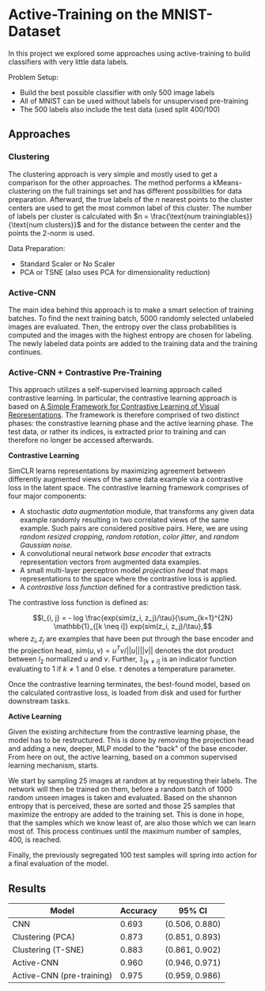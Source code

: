 # Active-Training on the MNIST-Dataset

In this project we explored some approaches using active-training to build classifiers with very little data labels.

Problem Setup:
- Build the best possible classifier with only 500 image labels
- All of MNIST can be used without labels for unsupervised pre-training
- The 500 labels also include the test data (used split 400/100)

## Approaches

### Clustering

The clustering approach is very simple and mostly used to get a comparison for the other approaches.
The method performs a kMeans-clustering on the full trainings set and has different possibilities for data preparation. 
Afterward, the true labels of the $n$ nearest points to the cluster centers are used to get the most common label of this cluster. The number of labels per cluster is calculated with $n = \frac{\text{num traininglables}}{\text{num clusters}}$ and for the distance between the center and the points the 2-norm is used. 

Data Preparation:
 - Standard Scaler or No Scaler 
 - PCA or TSNE (also uses PCA for dimensionality reduction)

### Active-CNN

The main idea behind this approach is to make a smart selection of training batches.
To find the next training batch, 5000 randomly selected unlabeled images are evaluated.
Then, the entropy over the class probabilities is computed and the images with the highest entropy are chosen for labeling.
The newly labeled data points are added to the training data and the training continues.

### Active-CNN + Contrastive Pre-Training

This approach utilizes a self-supervised learning approach called contrastive learning. In particular, the contrastive learning approach is based on [A Simple Framework for Contrastive Learning of Visual Representations](https://arxiv.org/abs/2002.05709). The framework is therefore comprised of two distinct phases: the constrastive learning phase and the active learning phase. The test data, or rather its indices, is extracted prior to training and can therefore no longer be accessed afterwards.

**Contrastive Learning**

SimCLR learns representations by maximizing agreement between differently augmented views of the same data example via a contrastive loss in the latent space. The contrastive learning framework comprises of four major components:
- A stochastic *data augmentation* module, that transforms any given data example randomly resulting in two correlated views of the same example. Such pairs are considered positive pairs. Here, we are using *random resized cropping*, *random rotation*, *color jitter*, and *random Gaussian noise*.
- A convolutional neural network *base encoder* that extracts representation vectors from augmented data examples.
- A small multi-layer perceptron model *projection head* that maps representations to the space where the contrastive loss is applied.
- A *contrastive loss function* defined for a contrastive prediction task. 

The contrastive loss function is defined as:

$$l_{i, j} = - log \frac{exp(sim(z_i, z_j)/\tau}{\sum_{k=1}^{2N} \mathbb{1}_{[k \neq i]} exp(sim(z_i, z_j)/\tau},$$
where $`z_i, z_j`$ are examples that have been put through the base encoder and the projection head, $`sim(u, v) = u^T v / ||u||||v||`$ denotes the dot product between $`l_2`$ normalized $`u`$ and $`v`$. Further, $`\mathbb{1}_{[k \neq i]}`$ is an indicator function evaluating to $`1`$ if $`k \neq 1`$ and $`0`$ else. $`\tau`$ denotes a temperature parameter. 

Once the contrastive learning terminates, the best-found model, based on the calculated contrastive loss, is loaded from disk and used for further downstream tasks.

**Active Learning**

Given the existing architecture from the contrastive learning phase, the model has to be restructured. This is done by removing the projection head and adding a new, deeper, MLP model to the "back" of the base encoder. From here on out, the active learning, based on a common supervised learning mechanism, starts. 

We start by sampling 25 images at random at by requesting their labels. The network will then be trained on them, before a random batch of 1000 random unseen images is taken and evaluated. Based on the shannon entropy that is perceived, these are sorted and those 25 samples that maximize the entropy are added to the training set. This is done in hope, that the samples which we know least of, are also those which we can learn most of. This process continues until the maximum number of samples, 400, is reached. 

Finally, the previously segregated 100 test samples will spring into action for a final evaluation of the model.


## Results

| Model                     | Accuracy | 95% CI         |
|---------------------------|----------|----------------|
| CNN                       | 0.693    | (0.506, 0.880) |
| Clustering (PCA)          | 0.873    | (0.851, 0.893) |
| Clustering (T-SNE)        | 0.883    | (0.861, 0.902) |
| Active-CNN                | 0.960    | (0.946, 0.971) |
| Active-CNN (pre-training) | 0.975    | (0.959, 0.986) |

